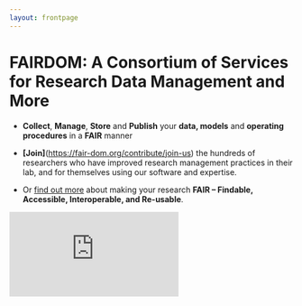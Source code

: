 ```yaml
---
layout: frontpage
---
```




<h1 id="front-page-title"><span class='text-blue font-weight-bold'>FAIR</span><span class='text-primary font-weight-bold'>DOM</span>: A Consortium of Services for Research Data Management and More</h1> 


  - **Collect**, **Manage**, **Store** and **Publish** your **data, models** and **operating procedures** in a **FAIR** manner

  - **[Join]**(https://fair-dom.org/contribute/join-us) the hundreds of researchers who have improved research management practices in their lab, and for themselves using our software and expertise.

  - Or [find out more](https://fair-dom.org/about-fairdom) about making your research **FAIR – Findable, Accessible, Interoperable, and Re-usable**.


<iframe class="you-tube" src="https://www.youtube.com/embed/PWutnWBfUSw" frameborder="0" allowfullscreen></iframe>
